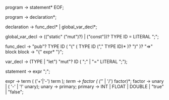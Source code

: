 program -> statement* EOF;

program -> declaration*;

declaration -> func_decl* | global_var_decl*;

global_var_decl -> (("static" ("mut")?) | ("const"))? TYPE ID = LITERAL ";";

func_decl -> "pub"? TYPE ID ( "(" ( TYPE ID ("," TYPE ID)* )? ")" )? "=>" block
block -> "{" expr* "}";

var_decl -> (TYPE | "let") "mut"? ID ( ";" | "=" LITERAL ";"); 

statement -> expr ";";

expr -> term ( ('+'|'-') term )*;
term -> factor ( ('*' | '/') factor)*;
factor -> unary | ( '-' | '!' unary);
unary -> primary;
primary -> INT | FLOAT | DOUBLE | "true" | "false";
